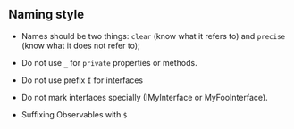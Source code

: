 ## Naming style

- Names should be two things: `clear` (know what it refers to) and `precise` (know what it does not refer to);

- Do not use `_` for `private` properties or methods.

- Do not use prefix `I` for interfaces

- Do not mark interfaces specially (IMyInterface or MyFooInterface).

- Suffixing Observables with `$`
